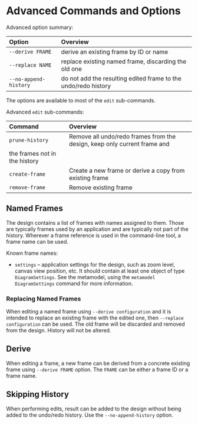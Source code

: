 # Advanced Commands and Options

Advanced option summary:

| Option | Overview |
|:----|:----|
| `--derive FRAME` | derive an existing frame by ID or name |
| `--replace NAME` | replace existing named frame, discarding the old one |
| `--no-append-history` | do not add the resulting edited frame to the undo/redo history |

The options are available to most of the `edit` sub-commands.

Advanced `edit` sub-commands:

| Command | Overview |
|:----|:----|
|`prune-history`| Remove all undo/redo frames from the design, keep only current frame and
  the frames not in the history |
|`create-frame`| Create a new frame or derive a copy from existing frame |
|`remove-frame`| Remove existing frame |

## Named Frames

The design contains a list of frames with names assigned to them. Those are typically frames used
by an application and are typically not part of the history. Wherever a frame reference
is used in the command-line tool, a frame name can be used.

Known frame names:

- `settings` – application settings for the design, such as zoom level, canvas view position, etc.
    It should contain at least one object of type `DiagramSettings`. See the metamodel, using the
    `metamodel DiagramSettings` command for more information.

### Replacing Named Frames

When editing a named frame using `--derive configuration` and it is intended to replace an
existing frame with the edited one, then `--replace configuration` can be used. The old frame
will be discarded and removed from the design. History will not be altered.

## Derive

When editing a frame, a new frame can be derived from a concrete existing frame using
`--derive FRAME` option. The `FRAME` can be either a frame ID or a frame name.

## Skipping History

When performing edits, result can be added to the design without being added to the undo/redo
history. Use the `--no-append-history` option.


